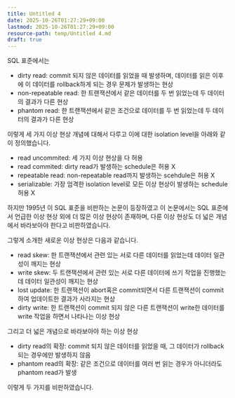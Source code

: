 ```yaml
---
title: Untitled 4
date: 2025-10-26T01:27:29+09:00
lastmod: 2025-10-26T01:27:29+09:00
resource-path: temp/Untitled 4.md
draft: true
---
```

SQL 표준에서는
- dirty read: commit 되지 않은 데이터를 읽었을 때 발생하며, 데이터를 읽은 이후에 이 데이터를 rollback하게 되는 경우 문제가 발생하는 현상
- non-repeatable read: 한 트랜잭션에서 같은 데이터를 두 번 읽었는데 두 데이터의 결과가 다른 현상
- phantom read: 한 트랜잭션에서 같은 조건으로 데이터를 두 번 읽었는데 두 데이터의 결과가 다른 현상

이렇게 세 가지 이상 현상 개념에 대해서 다루고 이에 대한 isolation level을 아래와 같이 정의했습니다.
- read uncommited: 세 가지 이상 현상을 다 허용
- read commited: dirty read가 발생하는 schedule은 허용 X
- repeatable read: non-repeatable read까지 발생하는 scehdule은 허용 X
- serializable: 가장 엄격한 isolation level로 모든 이상 현상이 발생하는 schedule 허용 X

하지만 1995년 이 SQL 표준을 비판하는 논문이 등장하였고 이 논문에서는 SQL 표준에서 언급한 이상 현상 외에 더 많은 이상 현상이 존재하며, 다룬 이상 현상도 더 넓은 개념에서 바라보아야 한다고 비판하였습니다.

그렇게 소개한 새로운 이상 현상은 다음과 같습니다.
- read skew: 한 트랜잭션에서 관련 있는 서로 다른 데이터를 읽었는데 데이터 일관성이 깨지는 현상
- write skew: 두 트랜잭션에서 관련 있는 서로 다른 데이터에 쓰기 작업을 진행했는데 데이터 일관성이 깨지는 현상
- lost update: 한 트랜잭션이 abort혹은 commit되면서 다른 트랜잭션이 commit하여 업데이트한 결과가 사라지는 현상
- dirty write: 한 트랜잭션이 commit 되지 않은 다른 트랜잭션이 write한 데이터를 write 작업을 하면서 나타나는 이상 현상

그리고 더 넓은 개념으로 바라보아야 하는 이상 현상
- dirty read의 확장: commit 되지 않은 데이터를 읽었을 때, 그 데이터가 rollback 되는 경우에만 발생하지 않음
- phantom read의 확장: 같은 조건으로 데이터를 여러 번 읽는 경우가 아니더라도 phantom read가 발생

이렇게 두 가지를 비판하였습니다.